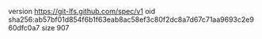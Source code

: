 version https://git-lfs.github.com/spec/v1
oid sha256:ab57bf01d854f6b1f63eab8ac58ef3c80f2dc8a7d67c71aa9693c2e960dfc0a7
size 907

